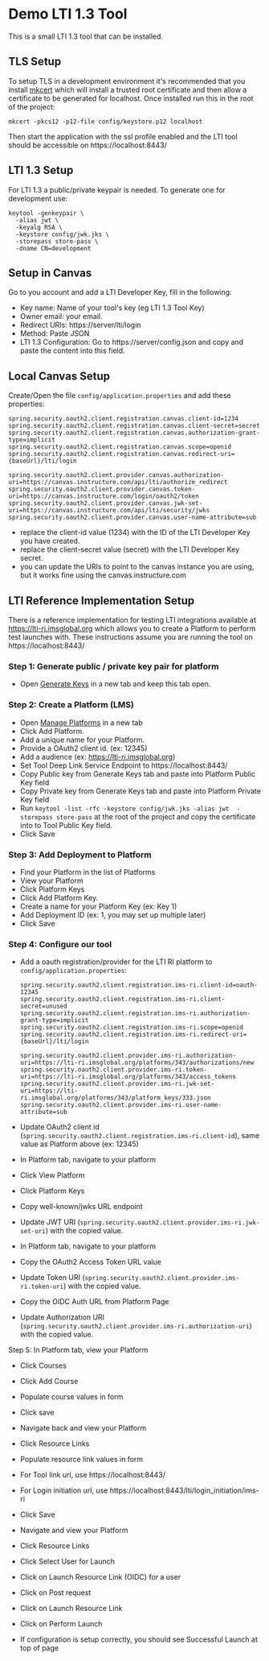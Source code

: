 # Demo LTI 1.3 Tool

This is a small LTI 1.3 tool that can be installed.

## TLS Setup

To setup TLS in a development environment it's recommended that you install [mkcert](https://github.com/FiloSottile/mkcert) which will install a trusted root certificate and then allow a certificate to be generated for localhost. Once installed run this in the root of the project:

    mkcert -pkcs12 -p12-file config/keystore.p12 localhost

Then start the application with the ssl profile enabled and the LTI tool should be accessible on https://localhost:8443/

## LTI 1.3 Setup

For LTI 1.3 a public/private keypair is needed. To generate one for development use:

    keytool -genkeypair \
      -alias jwt \
      -keyalg RSA \
      -keystore config/jwk.jks \
      -storepass store-pass \
      -dname CN=development

## Setup in Canvas

Go to you account and add a LTI Developer Key, fill in the following:

 * Key name: Name of your tool's key (eg LTI 1.3 Tool Key)
 * Owner email: your email.
 * Redirect URIs: https://server/lti/login
 * Method: Paste JSON
 * LTI 1.3 Configuration: Go to https://server/config.json and copy and paste the content into this field.
 
## Local Canvas Setup

Create/Open the file `config/application.properties` and add these properties:

    spring.security.oauth2.client.registration.canvas.client-id=1234
    spring.security.oauth2.client.registration.canvas.client-secret=secret
    spring.security.oauth2.client.registration.canvas.authorization-grant-type=implicit
    spring.security.oauth2.client.registration.canvas.scope=openid
    spring.security.oauth2.client.registration.canvas.redirect-uri={baseUrl}/lti/login
    
    spring.security.oauth2.client.provider.canvas.authorization-uri=https://canvas.instructure.com/api/lti/authorize_redirect
    spring.security.oauth2.client.provider.canvas.token-uri=https://canvas.instructure.com/login/oauth2/token
    spring.security.oauth2.client.provider.canvas.jwk-set-uri=https://canvas.instructure.com/api/lti/security/jwks
    spring.security.oauth2.client.provider.canvas.user-name-attribute=sub
    
 * replace the client-id value (1234) with the ID of the LTI Developer Key you have created.
 * replace the client-secret value (secret) with the LTI Developer Key secret.
 * you can update the URIs to point to the canvas instance you are using, but it works fine using the canvas.instructure.com
 
 ## LTI Reference Implementation Setup
 
 There is a reference implementation for testing LTI integrations available at https://lti-ri.imsglobal.org
which allows you to create a Platform to perform test launches with. These instructions assume you are running the tool on https://localhost:8443/

### Step 1: Generate public / private key pair for platform

 * Open [Generate Keys](https://lti-ri.imsglobal.org/keygen/index) in a new tab and keep this tab open.
 
### Step 2: Create a Platform (LMS)

 * Open [Manage Platforms](https://lti-ri.imsglobal.org/platforms) in a new tab
 * Click Add Platform.
 * Add a unique name for your Platform.
 * Provide a OAuth2 client id. (ex: 12345)
 * Add a audience (ex: https://lti-ri.imsglobal.org)
 * Set Tool Deep Link Service Endpoint to https://localhost:8443/
 * Copy Public key from Generate Keys tab and paste into Platform Public Key field
 * Copy Private key from Generate Keys tab and paste into Platform Private Key field
 * Run `keytool -list -rfc -keystore config/jwk.jks -alias jwt  -storepass store-pass` at the root of the project and copy the certificate into to Tool Public Key field.
 * Click Save

### Step 3: Add Deployment to Platform

 * Find your Platform in the list of Platforms
 * View your Platform
 * Click Platform Keys
 * Click Add Platform Key.
 * Create a name for your Platform Key (ex: Key 1)
 * Add Deployment ID (ex: 1, you may set up multiple later)
 * Click Save
 
### Step 4: Configure our tool

 * Add a oauth registration/provider for the LTI RI platform to `config/application.properties`:
   
       spring.security.oauth2.client.registration.ims-ri.client-id=oauth-12345
       spring.security.oauth2.client.registration.ims-ri.client-secret=unused
       spring.security.oauth2.client.registration.ims-ri.authorization-grant-type=implicit
       spring.security.oauth2.client.registration.ims-ri.scope=openid
       spring.security.oauth2.client.registration.ims-ri.redirect-uri={baseUrl}/lti/login
       
       spring.security.oauth2.client.provider.ims-ri.authorization-uri=https://lti-ri.imsglobal.org/platforms/343/authorizations/new
       spring.security.oauth2.client.provider.ims-ri.token-uri=https://lti-ri.imsglobal.org/platforms/343/access_tokens
       spring.security.oauth2.client.provider.ims-ri.jwk-set-uri=https://lti-ri.imsglobal.org/platforms/343/platform_keys/333.json
       spring.security.oauth2.client.provider.ims-ri.user-name-attribute=sub

 * Update OAuth2 client id (`spring.security.oauth2.client.registration.ims-ri.client-id`), same value as Platform above (ex: 12345)
 
 * In Platform tab, navigate to your platform
 * Click View Platform
 * Click Platform Keys
 * Copy well-known/jwks URL endpoint
 * Update JWT URI (`spring.security.oauth2.client.provider.ims-ri.jwk-set-uri`) with the copied value.
 
 * In Platform tab, navigate to your platform
 * Copy the OAuth2 Access Token URL value
 * Update Token URI (`spring.security.oauth2.client.provider.ims-ri.token-uri`) with the copied value.
 * Copy the OIDC Auth URL from Platform Page
 * Update Authorization URI (`spring.security.oauth2.client.provider.ims-ri.authorization-uri`) with the copied value.

Step 5: In Platform tab, view your Platform

 * Click Courses
 * Click Add Course
 * Populate course values in form
 * Click save

 * Navigate back and view your Platform
 * Click Resource Links
 * Populate resource link values in form
 * For Tool link url, use https://localhost:8443/
 * For Login initiation url, use https://localhost:8443/lti/login_initiation/ims-ri
 * Click Save

 * Navigate and view your Platform
 * Click Resource Links
 * Click Select User for Launch
 * Click on Launch Resource Link (OIDC) for a user
 * Click on Post request
 * Click on Launch Resource Link
 * Click on Perform Launch
 * If configuration is setup correctly, you should see Successful Launch at top of page



